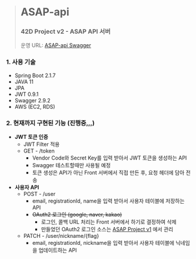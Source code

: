 > # ASAP-api
> ### 42D Project v2 - ASAP API 서버
> 운영 URL: [ASAP-api Swagger](http://ec2-52-78-162-180.ap-northeast-2.compute.amazonaws.com:8080/swagger-ui.html)

### 1. 사용 기술
  * Spring Boot 2.1.7
  * JAVA 11
  * JPA
  * JWT 0.9.1
  * Swagger 2.9.2
  * AWS (EC2, RDS)

### 2. 현재까지 구현된 기능 (진행중,,,)
* **JWT 토큰 인증**
    * JWT Filter 적용
    * GET - /token
        * Vendor Code와 Secret Key를 입력 받아서 JWT 토큰을 생성하는 API
        * Swagger 테스트할때만 사용될 예정
        * 토큰 생성은 API가 아닌 Front 서버에서 직접 만든 후, 요청 헤더에 담아 전송
* **사용자 API**
    * POST - /user
        * email, registrationId, name을 입력 받아서 사용자 테이블에 저장하는 API
        * ~~OAuth2 로그인 (google, naver, kakao)~~
            * 로그인, 콜백 URL 처리는 Front 서버에서 하기로 결정하여 삭제
            * 만들었던 OAuth2 로그인 소스는 [ASAP Project v1](https://github.com/hyot88/ASAP) 에서 관리
    * PATCH - /user/nickname/{flag}
        * email, registrationId, nickname을 입력 받아서 사용자 테이블에 닉네임을 업데이트하는 API